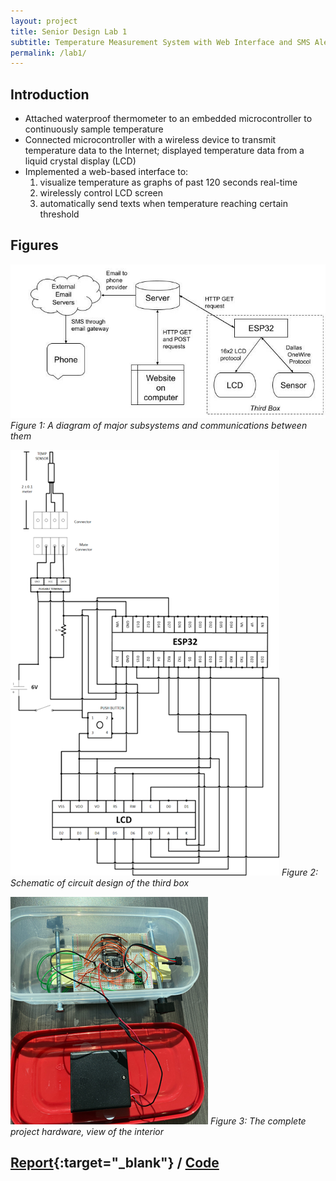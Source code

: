```yaml
---
layout: project
title: Senior Design Lab 1
subtitle: Temperature Measurement System with Web Interface and SMS Alerts
permalink: /lab1/
---
```


## Introduction

- Attached waterproof thermometer to an embedded microcontroller to continuously sample temperature
- Connected microcontroller with a wireless device to transmit temperature data to the Internet; displayed temperature data from a liquid crystal display (LCD)
- Implemented a web-based interface to:
    1. visualize temperature as graphs of past 120 seconds real-time
    2. wirelessly control LCD   screen
    3. automatically send texts when temperature reaching certain threshold

## Figures

![](/assets/img/Lab1ComDiagram.jpg)
*Figure 1: A diagram of major subsystems and communications between them*

![](/assets/img/lab1SDiagram.png)
*Figure 2: Schematic of circuit design of the third box*

![](/assets/img/Lab1_hardware.png)
*Figure 3: The complete project hardware, view of the interior*

## [Report](https://docs.google.com/document/d/1PQ9GbdkRLO2jWuFnlRnbq-0oBm3MXlaoVgIZr7sTr-U/edit?usp=sharing){:target="_blank"} / [Code](https://github.com/accessdenied22/SeniorDesignLab1)
